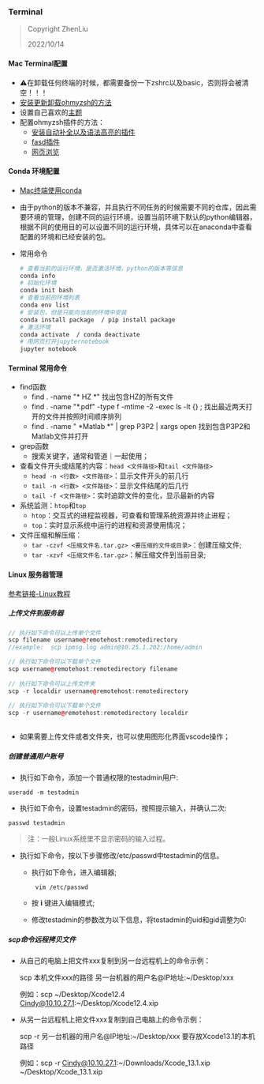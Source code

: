 ### Terminal

> Copyright ZhenLiu
>
> 2022/10/14



#### Mac Terminal配置

- ⚠️在卸载任何终端的时候，都需要备份一下zshrc以及basic，否则将会被清空！！！
- [安装更新卸载ohmyzsh的方法](https://zhuanlan.zhihu.com/p/35283688)
- 设置自己喜欢的[主题](https://learnku.com/articles/53567)
- 配置ohmyzsh插件的方法：
  - [安装自动补全以及语法高亮的插件](https://juejin.cn/post/7066993763117170702)
  - [fasd插件](https://www.jianshu.com/p/9557ffa1fedb)
  - [网页浏览](https://juejin.cn/post/7110009485783433229#heading-8)



#### Conda 环境配置

- [Mac终端使用conda](https://www.zhangtianchen.com/archives/mac-anacondaprompt)

- 由于python的版本不兼容，并且执行不同任务的时候需要不同的仓库，因此需要环境的管理，创建不同的运行环境，设置当前环境下默认的python编辑器，根据不同的使用目的可以设置不同的运行环境，具体可以在anaconda中查看配置的环境和已经安装的包。

- 常用命令

  ```bash
  # 查看当前的运行环境，是否激活环境，python的版本等信息
  conda info 
  # 初始化环境
  conda init bash  
  # 查看当前的环境列表
  conda env list
  # 安装包，但是只能向当前的环境中安装
  conda install package  / pip install package
  # 激活环境
  conda activate  / conda deactivate
  # 用网页打开jupyternotebook
  jupyter notebook
  ```

  



#### Terminal 常用命令

- find函数
  - find . -name "* HZ *" 找出包含HZ的所有文件
  - find . -name "*.pdf" -type f -mtime -2 -exec ls -lt {} \; 找出最近两天打开的文件并按照时间顺序排列
  - find . -name " *Matlab *" | grep P3P2 | xargs open 找到包含P3P2和Matlab文件并打开
- grep函数
  - 搜索关键字，通常和管道｜一起使用；
- 查看文件开头或结尾的内容：`head <文件路径>`和`tail <文件路径>`
  - `head -n <行数> <文件路径>`：显示文件开头的前几行
  - `tail -n <行数> <文件路径>`：显示文件结尾的后几行
  - `tail -f <文件路径>`：实时追踪文件的变化，显示最新的内容
- 系统监测：`htop`和`top`
  - `htop`：交互式的进程监视器，可查看和管理系统资源并终止进程；
  - `top`：实时显示系统中运行的进程和资源使用情况；
- 文件压缩和解压缩：
  - `tar -czvf <压缩文件名.tar.gz> <要压缩的文件或目录>`：创建压缩文件;
  - `tar -xzvf <压缩文件名.tar.gz>`：解压缩文件到当前目录;





#### Linux 服务器管理

[参考链接-Linux教程](https://www.runoob.com/linux/linux-user-manage.html)



##### 上传文件到服务器

```c++
// 执行如下命令可以上传单个文件
scp filename username@remotehost:remotedirectory
//example:  scp ipmsg.log admin@10.25.1.202:/home/admin

// 执行如下命令可以下载单个文件
scp username@remotehost:remotedirectory filename
  
// 执行如下命令可以上传文件夹
scp -r localdir username@remotehost:remotedirectory
  
// 执行如下命令可以下载单个文件
scp -r username@remotehost:remotedirectory localdir
  
```

- 如果需要上传文件或者文件夹，也可以使用图形化界面vscode操作；



##### 创建普通用户账号

- 执行如下命令，添加一个普通权限的testadmin用户:

```
useradd -m testadmin
```

- 执行如下命令，设置testadmin的密码，按照提示输入，并确认二次:

```
passwd testadmin
```

> 注：一般Linux系统里不显示密码的输入过程。

- 执行如下命令，按以下步骤修改/etc/passwd中testadmin的信息。

  - 执行如下命令，进入编辑器;

    ```linux 
     vim /etc/passwd
    ```

  - 按 **i** 键进入编辑模式;

  - 修改testadmin的参数改为以下信息，将testadmin的uid和gid调整为0:

  

##### scp命令远程拷贝文件

- 从自己的电脑上把文件xxx复制到另一台远程机上的命令⽰例：

  scp 本机文件xxx的路径 另一台机器的用户名@IP地址:~/Desktop/xxx

  例如：scp ~/Desktop/Xcode12.4 Cindy@10.10.27.1:~/Desktop/Xcode12.4.xip

- 从另一台远程机上把文件xxx复制到自己电脑上的命令⽰例：

  scp -r 另一台机器的用户名@IP地址:~/Desktop/xxx 要存放Xcode13.1的本机路径

  例如：scp -r Cindy@10.10.27.1:~/Downloads/Xcode_13.1.xip ~/Desktop/Xcode_13.1.xip
